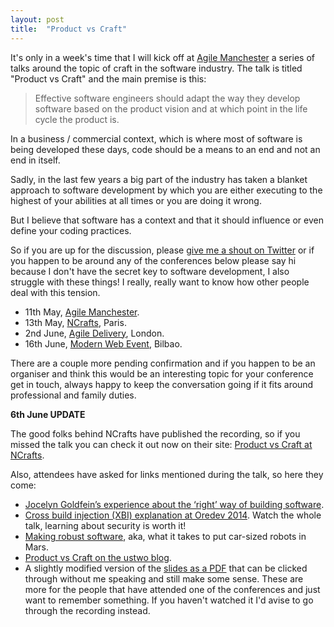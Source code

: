 ```yaml
---
layout: post
title:  "Product vs Craft"
---
```


It's only in a week's time that I will kick off at [Agile Manchester](http://agilemanchester.net/2016/) a series of talks around the topic of craft in the software industry. The talk is titled "Product vs Craft" and the main premise is this:

> Effective software engineers should adapt the way they develop software based on the product vision and at which point in the life cycle the product is.

In a business / commercial context, which is where most of software is being developed these days, code should be a means to an end and not an end in itself.

Sadly, in the last few years a big part of the industry has taken a blanket approach to software development by which you are either executing to the highest of your abilities at all times or you are doing it wrong.

But I believe that software has a context and that it should influence or even define your coding practices.

So if you are up for the discussion, please [give me a shout on Twitter](https://twitter.com/wadus) or if you happen to be around any of the conferences below please say hi because I don't have the secret key to software development, I also struggle with these things! I really, really want to know how other people deal with this tension.

 * 11th May, [Agile Manchester](http://agilemanchester.net/2016/).
 * 13th May, [NCrafts](http://ncrafts.io/), Paris.
 * 2nd June, [Agile Delivery](http://agile.delivery/), London.
 * 16th June, [Modern Web Event](http://modernwebevent.com/session/product-vs-craft/), Bilbao.

There are a couple more pending confirmation and if you happen to be an organiser and think this would be an interesting topic for your conference get in touch, always happy to keep the conversation going if it fits around professional and family duties.

**6th June UPDATE**

The good folks behind NCrafts have published the recording, so if you missed the talk you can check it out now on their site: [Product vs Craft at NCrafts](http://videos.ncrafts.io/video/167722776).

Also, attendees have asked for links mentioned during the talk, so here they come:

*  [Jocelyn Goldfein’s experience about the ‘right’ way of building software](http://firstround.com/review/the-right-way-to-ship-software/).
*  [Cross build injection (XBI) explanation at Oredev 2014](https://youtu.be/ES9hWkn_WBA?t=1663). Watch the whole talk, learning about security is worth it!
*  [Making robust software](http://www.verticalsysadmin.com/making_robust_software/), aka, what it takes to put car-sized robots in Mars.
*  [Product vs Craft on the ustwo blog](https://ustwo.com/blog/product-vs-craft).
*  A slightly modified version of the [slides as a PDF](/files/juan_delgado_product_vs_craft_standalone.pdf) that can be clicked through without me speaking and still make some sense. These are more for the people that have attended one of the conferences and just want to remember something. If you haven't watched it I'd avise to go through the recording instead.